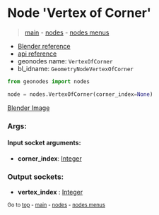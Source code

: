 # Node 'Vertex of Corner'

> [main](../structure.md) - [nodes](nodes.md) - [nodes menus](nodes_menus.md)

- [Blender reference](https://docs.blender.org/manual/en/latest/modeling/geometry_nodes/mesh_topology/vertex_of_corner.html)
- [api reference](https://docs.blender.org/api/current/bpy.types.GeometryNodeVertexOfCorner.html)
- geonodes name: `VertexOfCorner`
- bl_idname: `GeometryNodeVertexOfCorner`

```python
from geonodes import nodes

node = nodes.VertexOfCorner(corner_index=None)
```

[Blender Image](self.node_image_ref)

### Args:

#### Input socket arguments:

- **corner_index**: [Integer](Integer.md)

### Output sockets:

- **vertex_index** : [Integer](Integer.md)

<sub>Go to [top](#node-Vertex-of-Corner) - [main](../structure.md) - [nodes](nodes.md) - [nodes menus](nodes_menus.md)</sub>

